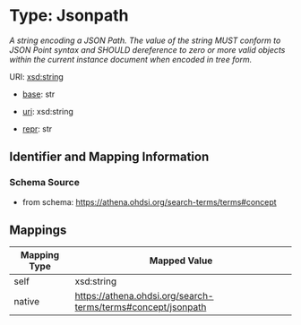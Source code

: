 # Type: Jsonpath 




_A string encoding a JSON Path. The value of the string MUST conform to JSON Point syntax and SHOULD dereference to zero or more valid objects within the current instance document when encoded in tree form._



URI: [xsd:string](http://www.w3.org/2001/XMLSchema#string)

* [base](https://w3id.org/linkml/base): str

* [uri](https://w3id.org/linkml/uri): xsd:string

* [repr](https://w3id.org/linkml/repr): str







## Identifier and Mapping Information






### Schema Source


* from schema: https://athena.ohdsi.org/search-terms/terms#concept




## Mappings

| Mapping Type | Mapped Value |
| ---  | ---  |
| self | xsd:string |
| native | https://athena.ohdsi.org/search-terms/terms#concept/jsonpath |


